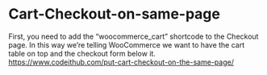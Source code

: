 # Cart-Checkout-on-same-page
First, you need to add the “woocommerce_cart” shortcode to the Checkout page. In this way we’re telling WooCommerce we want to have the cart table on top and the checkout form below it.<br>
https://www.codeithub.com/put-cart-checkout-on-the-same-page/
